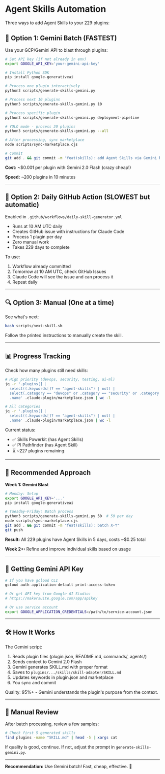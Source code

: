 # Agent Skills Automation

Three ways to add Agent Skills to your 229 plugins:

## 🚀 Option 1: Gemini Batch (FASTEST)

Use your GCP/Gemini API to blast through plugins:

```bash
# Set API key (if not already in env)
export GOOGLE_API_KEY='your-gemini-api-key'

# Install Python SDK
pip install google-generativeai

# Process one plugin interactively
python3 scripts/generate-skills-gemini.py

# Process next 10 plugins
python3 scripts/generate-skills-gemini.py 10

# Process specific plugin
python3 scripts/generate-skills-gemini.py deployment-pipeline

# YOLO mode - process 20 plugins
python3 scripts/generate-skills-gemini.py --all

# After processing, sync marketplace
node scripts/sync-marketplace.cjs

# Commit
git add . && git commit -m "feat(skills): add Agent Skills via Gemini batch"
```

**Cost:** ~$0.001 per plugin with Gemini 2.0 Flash (crazy cheap!)

**Speed:** ~200 plugins in 10 minutes

---

## 📅 Option 2: Daily GitHub Action (SLOWEST but automatic)

Enabled in `.github/workflows/daily-skill-generator.yml`

- Runs at 10 AM UTC daily
- Creates GitHub issue with instructions for Claude Code
- Process 1 plugin per day
- Zero manual work
- Takes 229 days to complete

To use:
1. Workflow already committed
2. Tomorrow at 10 AM UTC, check GitHub Issues
3. Claude Code will see the issue and can process it
4. Repeat daily

---

## 🔍 Option 3: Manual (One at a time)

See what's next:
```bash
bash scripts/next-skill.sh
```

Follow the printed instructions to manually create the skill.

---

## 📊 Progress Tracking

Check how many plugins still need skills:

```bash
# High priority (devops, security, testing, ai-ml)
jq -r '.plugins[] |
  select((.keywords[]? == "agent-skills") | not) |
  select(.category == "devops" or .category == "security" or .category == "testing" or .category == "ai-ml") |
  .name' .claude-plugin/marketplace.json | wc -l

# All categories
jq -r '.plugins[] |
  select((.keywords[]? == "agent-skills") | not) |
  .name' .claude-plugin/marketplace.json | wc -l
```

Current status:
- ✅ Skills Powerkit (has Agent Skills)
- ✅ PI Pathfinder (has Agent Skill)
- ⏳ ~227 plugins remaining

---

## 🎯 Recommended Approach

**Week 1: Gemini Blast**
```bash
# Monday: Setup
export GOOGLE_API_KEY='...'
pip install google-generativeai

# Tuesday-Friday: Batch process
python3 scripts/generate-skills-gemini.py 50  # 50 per day
node scripts/sync-marketplace.cjs
git add . && git commit -m "feat(skills): batch X-Y"
git push
```

**Result:** All 229 plugins have Agent Skills in 5 days, costs ~$0.25 total

**Week 2+:** Refine and improve individual skills based on usage

---

## 🔑 Getting Gemini API Key

```bash
# If you have gcloud CLI
gcloud auth application-default print-access-token

# Or get API key from Google AI Studio:
# https://makersuite.google.com/app/apikey

# Or use service account
export GOOGLE_APPLICATION_CREDENTIALS=/path/to/service-account.json
```

---

## 🛠️ How It Works

The Gemini script:
1. Reads plugin files (plugin.json, README.md, commands/, agents/)
2. Sends context to Gemini 2.0 Flash
3. Gemini generates SKILL.md with proper format
4. Saves to `plugins/.../skills/skill-adapter/SKILL.md`
5. Updates keywords in plugin.json and marketplace
6. You sync and commit

Quality: 95%+ - Gemini understands the plugin's purpose from the context.

---

## 📝 Manual Review

After batch processing, review a few samples:

```bash
# Check first 5 generated skills
find plugins -name "SKILL.md" | head -5 | xargs cat
```

If quality is good, continue. If not, adjust the prompt in `generate-skills-gemini.py`.

---

**Recommendation:** Use Gemini batch! Fast, cheap, effective. 🚀
